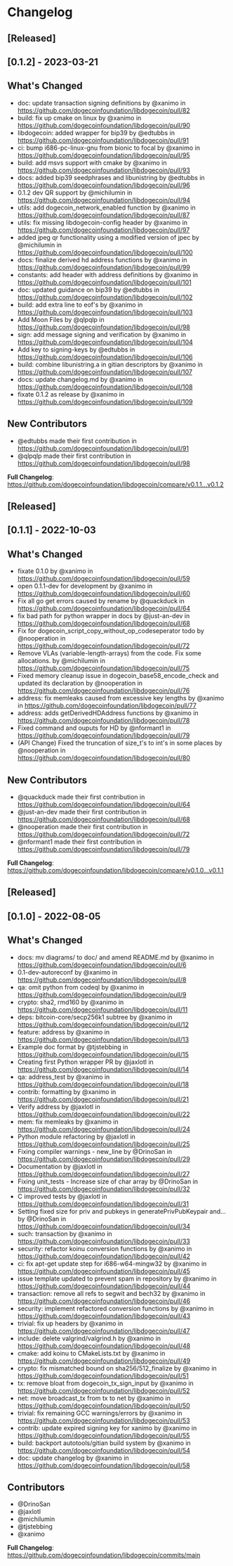 # Changelog

## [Released]

## [0.1.2] - 2023-03-21

## What's Changed
* doc: update transaction signing definitions by @xanimo in https://github.com/dogecoinfoundation/libdogecoin/pull/82
* build: fix up cmake on linux by @xanimo in https://github.com/dogecoinfoundation/libdogecoin/pull/90
* libdogecoin: added wrapper for bip39 by @edtubbs in https://github.com/dogecoinfoundation/libdogecoin/pull/91
* ci: bump i686-pc-linux-gnu from bionic to focal by @xanimo in https://github.com/dogecoinfoundation/libdogecoin/pull/95
* build: add msvs support with cmake by @xanimo in https://github.com/dogecoinfoundation/libdogecoin/pull/93
* docs: added bip39 seedphrases and libunistring by @edtubbs in https://github.com/dogecoinfoundation/libdogecoin/pull/96
* 0.1.2 dev QR support by @michilumin in https://github.com/dogecoinfoundation/libdogecoin/pull/94
* utils: add dogecoin_network_enabled function by @xanimo in https://github.com/dogecoinfoundation/libdogecoin/pull/87
* utils: fix missing libdogecoin-config header by @xanimo in https://github.com/dogecoinfoundation/libdogecoin/pull/97
* added jpeg qr functionality using a modified version of jpec by @michilumin in https://github.com/dogecoinfoundation/libdogecoin/pull/100
* docs: finalize derived hd address functions by @xanimo in https://github.com/dogecoinfoundation/libdogecoin/pull/99
* constants: add header with address definitions by @xanimo in https://github.com/dogecoinfoundation/libdogecoin/pull/101
* doc: updated guidance on bip39 by @edtubbs in https://github.com/dogecoinfoundation/libdogecoin/pull/102
* build: add extra line to eof's by @xanimo in https://github.com/dogecoinfoundation/libdogecoin/pull/103
* Add Moon Files by @qlpqlp in https://github.com/dogecoinfoundation/libdogecoin/pull/98
* sign: add message signing and verification by @xanimo in https://github.com/dogecoinfoundation/libdogecoin/pull/104
* Add key to signing-keys by @edtubbs in https://github.com/dogecoinfoundation/libdogecoin/pull/106
* build: combine libunistring.a in gitian descriptors by @xanimo in https://github.com/dogecoinfoundation/libdogecoin/pull/107
* docs: update changelog.md by @xanimo in https://github.com/dogecoinfoundation/libdogecoin/pull/108
* fixate 0.1.2 as release by @xanimo in https://github.com/dogecoinfoundation/libdogecoin/pull/109

## New Contributors
* @edtubbs made their first contribution in https://github.com/dogecoinfoundation/libdogecoin/pull/91
* @qlpqlp made their first contribution in https://github.com/dogecoinfoundation/libdogecoin/pull/98

**Full Changelog**: https://github.com/dogecoinfoundation/libdogecoin/compare/v0.1.1...v0.1.2


## [Released]

## [0.1.1] - 2022-10-03

## What's Changed
* fixate 0.1.0 by @xanimo in https://github.com/dogecoinfoundation/libdogecoin/pull/59
* open 0.1.1-dev for development by @xanimo in https://github.com/dogecoinfoundation/libdogecoin/pull/60
* Fix all go get errors caused by rename by @quackduck in https://github.com/dogecoinfoundation/libdogecoin/pull/64
* fix bad path for python wrapper in docs by @just-an-dev in https://github.com/dogecoinfoundation/libdogecoin/pull/68
* Fix for dogecoin_script_copy_without_op_codeseperator todo by @nooperation in https://github.com/dogecoinfoundation/libdogecoin/pull/72
* Remove VLAs (variable-length-arrays) from the code.  Fix some allocations. by @michilumin in https://github.com/dogecoinfoundation/libdogecoin/pull/75
* Fixed memory cleanup issue in dogecoin_base58_encode_check and updated its declaration by @nooperation in https://github.com/dogecoinfoundation/libdogecoin/pull/76
* address: fix memleaks caused from excessive key lengths by @xanimo in https://github.com/dogecoinfoundation/libdogecoin/pull/77
* address: adds getDerivedHDAddress functions by @xanimo in https://github.com/dogecoinfoundation/libdogecoin/pull/78
* Fixed command and ouputs for HD by @nformant1 in https://github.com/dogecoinfoundation/libdogecoin/pull/79
* (API Change) Fixed the truncation of size_t's to int's in some places by @nooperation in https://github.com/dogecoinfoundation/libdogecoin/pull/80

## New Contributors
* @quackduck made their first contribution in https://github.com/dogecoinfoundation/libdogecoin/pull/64
* @just-an-dev made their first contribution in https://github.com/dogecoinfoundation/libdogecoin/pull/68
* @nooperation made their first contribution in https://github.com/dogecoinfoundation/libdogecoin/pull/72
* @nformant1 made their first contribution in https://github.com/dogecoinfoundation/libdogecoin/pull/79

**Full Changelog**: https://github.com/dogecoinfoundation/libdogecoin/compare/v0.1.0...v0.1.1


## [Released]

## [0.1.0] - 2022-08-05

## What's Changed
* docs: mv diagrams/ to doc/ and amend README.md by @xanimo in https://github.com/dogecoinfoundation/libdogecoin/pull/6
* 0.1-dev-autoreconf by @xanimo in https://github.com/dogecoinfoundation/libdogecoin/pull/8
* qa: omit python from codeql by @xanimo in https://github.com/dogecoinfoundation/libdogecoin/pull/9
* crypto: sha2, rmd160 by @xanimo in https://github.com/dogecoinfoundation/libdogecoin/pull/11
* deps: bitcoin-core/secp256k1 subtree by @xanimo in https://github.com/dogecoinfoundation/libdogecoin/pull/12
* feature: address by @xanimo in https://github.com/dogecoinfoundation/libdogecoin/pull/13
* Example doc format by @tjstebbing in https://github.com/dogecoinfoundation/libdogecoin/pull/15
* Creating first Python wrapper PR by @jaxlotl in https://github.com/dogecoinfoundation/libdogecoin/pull/14
* qa: address_test by @xanimo in https://github.com/dogecoinfoundation/libdogecoin/pull/18
* contrib: formatting by @xanimo in https://github.com/dogecoinfoundation/libdogecoin/pull/21
* Verify address by @jaxlotl in https://github.com/dogecoinfoundation/libdogecoin/pull/22
* mem: fix memleaks by @xanimo in https://github.com/dogecoinfoundation/libdogecoin/pull/24
* Python module refactoring by @jaxlotl in https://github.com/dogecoinfoundation/libdogecoin/pull/25
* Fixing compiler warnings - new_line by @DrinoSan in https://github.com/dogecoinfoundation/libdogecoin/pull/29
* Documentation by @jaxlotl in https://github.com/dogecoinfoundation/libdogecoin/pull/27
* Fixing unit_tests - Increase size of char array by @DrinoSan in https://github.com/dogecoinfoundation/libdogecoin/pull/32
* C improved tests by @jaxlotl in https://github.com/dogecoinfoundation/libdogecoin/pull/31
* Setting fixed size for priv and pubkeys in generatePrivPubKeypair and… by @DrinoSan in https://github.com/dogecoinfoundation/libdogecoin/pull/34
* such: transaction by @xanimo in https://github.com/dogecoinfoundation/libdogecoin/pull/33
* security: refactor koinu conversion functions by @xanimo in https://github.com/dogecoinfoundation/libdogecoin/pull/42
* ci: fix apt-get update step for i686-w64-mingw32 by @xanimo in https://github.com/dogecoinfoundation/libdogecoin/pull/45
* issue template updated to prevent spam in repository by @xanimo in https://github.com/dogecoinfoundation/libdogecoin/pull/44
* transaction: remove all refs to segwit and bech32 by @xanimo in https://github.com/dogecoinfoundation/libdogecoin/pull/46
* security: implement refactored conversion functions by @xanimo in https://github.com/dogecoinfoundation/libdogecoin/pull/43
* trivial: fix up headers by @xanimo in https://github.com/dogecoinfoundation/libdogecoin/pull/47
* include: delete valgrind/valgrind.h by @xanimo in https://github.com/dogecoinfoundation/libdogecoin/pull/48
* cmake: add koinu to CMakeLists.txt by @xanimo in https://github.com/dogecoinfoundation/libdogecoin/pull/49
* crypto: fix mismatched bound on sha256/512_finalize by @xanimo in https://github.com/dogecoinfoundation/libdogecoin/pull/51
* tx: remove bloat from dogecoin_tx_sign_input by @xanimo in https://github.com/dogecoinfoundation/libdogecoin/pull/52
* net: move broadcast_tx from tx to net by @xanimo in https://github.com/dogecoinfoundation/libdogecoin/pull/50
* trivial: fix remaining GCC warnings/errors by @xanimo in https://github.com/dogecoinfoundation/libdogecoin/pull/53
* contrib: update expired signing key for xanimo by @xanimo in https://github.com/dogecoinfoundation/libdogecoin/pull/55
* build: backport autotools/gitian build system by @xanimo in https://github.com/dogecoinfoundation/libdogecoin/pull/54
* doc: update changelog by @xanimo in https://github.com/dogecoinfoundation/libdogecoin/pull/58

## Contributors
* @DrinoSan
* @jaxlotl
* @michilumin
* @tjstebbing
* @xanimo

**Full Changelog**: https://github.com/dogecoinfoundation/libdogecoin/commits/main
